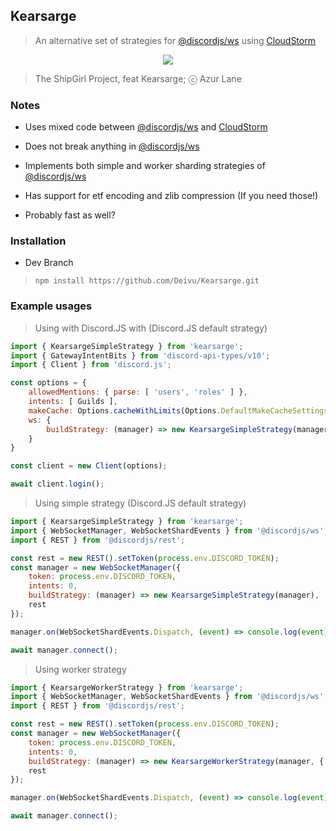 ## Kearsarge

> An alternative set of strategies for [@discordjs/ws](https://github.com/discordjs/discord.js/tree/main/packages/ws) using [CloudStorm](https://github.com/DasWolke/CloudStorm/tree/master)
<p align="center">
    <img src="https://azurlane.netojuu.com/images/6/64/KearsargeWithoutBG.png"> 
</p>

> The ShipGirl Project, feat Kearsarge; ⓒ Azur Lane

### Notes

* Uses mixed code between [@discordjs/ws](https://github.com/discordjs/discord.js/tree/main/packages/ws) and [CloudStorm](https://github.com/DasWolke/CloudStorm/tree/master)

* Does not break anything in [@discordjs/ws](https://github.com/discordjs/discord.js/tree/main/packages/ws)

* Implements both simple and worker sharding strategies of [@discordjs/ws](https://github.com/discordjs/discord.js/tree/main/packages/ws)

* Has support for etf encoding and zlib compression (If you need those!)

* Probably fast as well?

### Installation

* Dev Branch
> `npm install https://github.com/Deivu/Kearsarge.git`

### Example usages

> Using with Discord.JS with (Discord.JS default strategy)
```js 
import { KearsargeSimpleStrategy } from 'kearsarge';
import { GatewayIntentBits } from 'discord-api-types/v10';
import { Client } from 'discord.js';

const options = {
    allowedMentions: { parse: [ 'users', 'roles' ] },
    intents: [ Guilds ],
    makeCache: Options.cacheWithLimits(Options.DefaultMakeCacheSettings),
    ws: {
        buildStrategy: (manager) => new KearsargeSimpleStrategy(manager)
    }
}

const client = new Client(options);

await client.login();
```

> Using simple strategy (Discord.JS default strategy)
```js
import { KearsargeSimpleStrategy } from 'kearsarge';
import { WebSocketManager, WebSocketShardEvents } from '@discordjs/ws';
import { REST } from '@discordjs/rest';

const rest = new REST().setToken(process.env.DISCORD_TOKEN);
const manager = new WebSocketManager({
    token: process.env.DISCORD_TOKEN,
    intents: 0,
    buildStrategy: (manager) => new KearsargeSimpleStrategy(manager),
    rest
});

manager.on(WebSocketShardEvents.Dispatch, (event) => console.log(event));

await manager.connect();
```

> Using worker strategy
```js
import { KearsargeWorkerStrategy } from 'kearsarge';
import { WebSocketManager, WebSocketShardEvents } from '@discordjs/ws';
import { REST } from '@discordjs/rest';

const rest = new REST().setToken(process.env.DISCORD_TOKEN);
const manager = new WebSocketManager({
    token: process.env.DISCORD_TOKEN,
    intents: 0,
    buildStrategy: (manager) => new KearsargeWorkerStrategy(manager, { shardsPerWorker: 2 }),
    rest
});

manager.on(WebSocketShardEvents.Dispatch, (event) => console.log(event));

await manager.connect();
```
